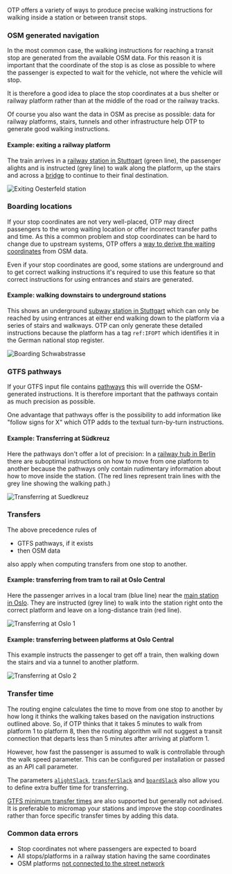 OTP offers a variety of ways to produce precise walking instructions
for walking inside a station or between transit stops.

### OSM generated navigation

In the most common case, the walking instructions for reaching a transit stop are generated from the
available OSM data. For this reason it is important that the coordinate of the stop is as close as 
possible to where the passenger is expected to wait for the vehicle, not where the vehicle will stop.

It is therefore a good idea to place the stop coordinates at a bus shelter or railway platform
rather than at the middle of the road or the railway tracks.

Of course you also want the data in OSM as precise as possible: data for railway platforms, stairs,
tunnels and other infrastructure help OTP to generate good walking instructions.

#### Example: exiting a railway platform

The train arrives in a [railway station in Stuttgart](https://www.openstreetmap.org/#map=19/48.73761/9.11627&layers=N)
(green line), the passenger alights and is instructed (grey line) to walk along the platform,
up the stairs and across a [bridge](https://www.openstreetmap.org/way/22908778) to continue to 
their final destination.

![Exiting Oesterfeld station](images/exiting-oesterfeld.png)

### Boarding locations

If your stop coordinates are not very well-placed, OTP may direct passengers to the wrong waiting
location or offer incorrect transfer paths and time. As this a common problem and stop coordinates 
can be hard to change due to upstream systems, OTP offers a 
[way to derive the waiting coordinates](BoardingLocations.md) from OSM data.

Even if your stop coordinates are good, some stations are underground and to get correct walking 
instructions it's required to use this feature so that correct instructions for using entrances and
stairs are generated.

#### Example: walking downstairs to underground stations

This shows an underground [subway station in Stuttgart](https://www.openstreetmap.org/way/122569371)
which can only be reached by using entrances at either end walking down to the platform via
a series of stairs and walkways. OTP can only generate these detailed instructions because the platform
has a tag `ref:IFOPT` which identifies it in the German national stop register.

![Boarding Schwabstrasse](images/boarding-schwabstrasse.png)

### GTFS pathways

If your GTFS input file contains [pathways](https://github.com/google/transit/blob/master/gtfs/spec/en/reference.md#pathwaystxt)
this will override the OSM-generated instructions. It is therefore important that the pathways
contain as much precision as possible.

One advantage that pathways offer is the possibility to add information like "follow signs for X"
which OTP adds to the textual turn-by-turn instructions.

#### Example: Transferring at Südkreuz

Here the pathways don't offer a lot of precision: In a [railway hub in Berlin](https://www.openstreetmap.org/#map=18/52.47572/13.36534&layers=T) 
there are suboptimal instructions on how to move from one platform to another because the pathways 
only contain rudimentary information about how to move inside the station. (The red lines represent 
train lines with the grey line showing the walking path.)

![Transferring at Suedkreuz](images/transfer-suedkreuz.png)

### Transfers

The above precedence rules of 

- GTFS pathways, if it exists
- then OSM data 

also apply when computing transfers from one stop to another.

#### Example: transferring from tram to rail at Oslo Central

Here the passenger arrives in a local tram (blue line) near the [main station in Oslo](https://www.openstreetmap.org/#map=17/59.90964/10.75503&layers=N). They are 
instructed (grey line) to walk into the station right onto the correct platform and leave
on a long-distance train (red line).

![Transferring at Oslo 1](images/transfer-oslo-1.png)

#### Example: transferring between platforms at Oslo Central

This example instructs the passenger to get off a train, then walking down the stairs and via a tunnel
to another platform.

![Transferring at Oslo 2](images/transfer-oslo-2.png)

### Transfer time

The routing engine calculates the time to move from one stop to another by how long it thinks the
walking takes based on the navigation instructions outlined above. So, if OTP thinks that
it takes 5 minutes to walk from platform 1 to platform 8, then the routing algorithm will not suggest
a transit connection that departs less than 5 minutes after arriving at platform 1.

However, how fast the passenger is assumed to walk is controllable through the walk speed parameter.
This can be configured per installation or passed as an API call parameter.

The parameters [`alightSlack`](RouteRequest.md#rd_alightSlack), [`transferSlack`](RouteRequest.md#rd_transferSlack) 
and [`boardSlack`](RouteRequest.md#rd_boardSlack) also allow you to define extra buffer time
for transferring.

[GTFS minimum transfer times](https://github.com/google/transit/blob/master/gtfs/spec/en/reference.md#transferstxt) 
are also supported but generally not advised. It is preferable to micromap your stations and
improve the stop coordinates rather than force specific transfer times by adding this data.

### Common data errors

- Stop coordinates not where passengers are expected to board
- All stops/platforms in a railway station having the same coordinates
- OSM platforms [not connected to the street network](https://github.com/opentripplanner/OpenTripPlanner/issues/5029)